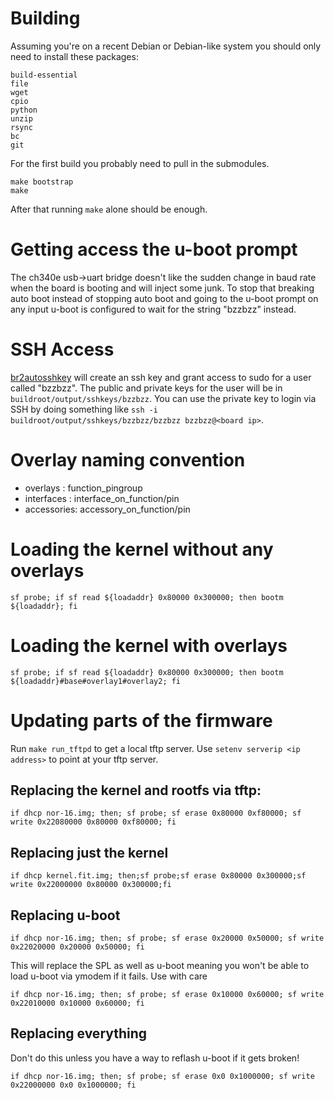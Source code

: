 # Building

Assuming you're on a recent Debian or Debian-like system you
should only need to install these packages:

```
build-essential
file
wget
cpio
python
unzip
rsync
bc
git
```

For the first build you probably need to pull in the submodules.

```
make bootstrap
make
```

After that running ```make``` alone should be enough.

# Getting access the u-boot prompt

The ch340e usb->uart bridge doesn't like the sudden change in baud rate
when the board is booting and will inject some junk. To stop that breaking
auto boot instead of stopping auto boot and going to the u-boot prompt
on any input u-boot is configured to wait for the string "bzzbzz" instead.

# SSH Access

[br2autosshkey](https://github.com/fifteenhex/br2autosshkey) will create
an ssh key and grant access to sudo for a user called "bzzbzz". The public
and private keys for the user will be in ```buildroot/output/sshkeys/bzzbzz```.
You can use the private key to login via SSH by doing something like
```ssh -i buildroot/output/sshkeys/bzzbzz/bzzbzz bzzbzz@<board ip>```.


# Overlay naming convention

- overlays : function_pingroup
- interfaces : interface_on_function/pin
- accessories: accessory_on_function/pin

# Loading the kernel without any overlays

```
sf probe; if sf read ${loadaddr} 0x80000 0x300000; then bootm ${loadaddr}; fi
```

# Loading the kernel with overlays

```
sf probe; if sf read ${loadaddr} 0x80000 0x300000; then bootm ${loadaddr}#base#overlay1#overlay2; fi
```

# Updating parts of the firmware

Run ```make run_tftpd``` to get a local tftp server.
Use ```setenv serverip <ip address>``` to point at your tftp server.

## Replacing the kernel and rootfs via tftp:

```
if dhcp nor-16.img; then; sf probe; sf erase 0x80000 0xf80000; sf write 0x22080000 0x80000 0xf80000; fi
```

## Replacing just the kernel

```
if dhcp kernel.fit.img; then;sf probe;sf erase 0x80000 0x300000;sf write 0x22000000 0x80000 0x300000;fi
```

## Replacing u-boot

```
if dhcp nor-16.img; then; sf probe; sf erase 0x20000 0x50000; sf write 0x22020000 0x20000 0x50000; fi
```

This will replace the SPL as well as u-boot meaning you won't be able to load u-boot via ymodem if it fails. Use with care

```
if dhcp nor-16.img; then; sf probe; sf erase 0x10000 0x60000; sf write 0x22010000 0x10000 0x60000; fi
```

## Replacing everything

Don't do this unless you have a way to reflash u-boot if it gets broken!

```
if dhcp nor-16.img; then; sf probe; sf erase 0x0 0x1000000; sf write 0x22000000 0x0 0x1000000; fi
```


